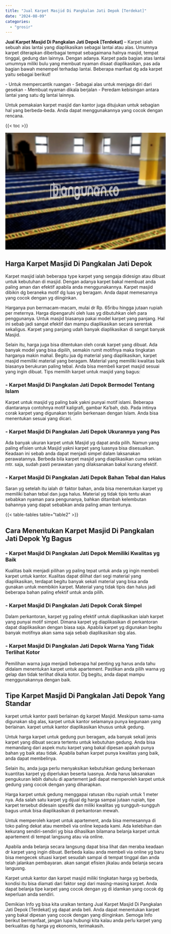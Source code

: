 ```yaml
---
title: "Jual Karpet Masjid Di Pangkalan Jati Depok [Terdekat]"
date: "2024-08-09"
categories: 
  - "grosir"
---
```


**Jual Karpet Masjid Di Pangkalan Jati Depok \[Terdekat\]** – Karpet ialah sebuah alas lantai yang diaplikasikan sebagai lantai atau alas. Umumnya karpet diterapkan diberbagai tempat sebagaimana halnya masjid, tempat tinggal, gedung dan lainnya. Dengan adanya. Karpet pada bagian atas lantai umumnya miliki bulu yang membuat nyaman disaat diaplikasikan, pas ada bagian bawah menempel terhadap lantai. Beberapa manfaat dg ada karpet yaitu sebagai berikut!

\- Untuk mempercantik ruangan - Sebagai alas untuk menjaga diri dari gesekan - Membuat nyaman dikala berjalan - Peredam kebisingan antara lantai yang satu dg lantai lainnya.

Untuk pemakaian karpet masjid dan kantor juga ditujukan untuk sebagian hal yang berbeda-beda. Anda dapat menggunakannya yang cocok dengan rencana.

{{< toc >}}

![Jual Karpet Masjid Di Pangkalan Jati Depok [Terdekat]](/images/grosir-karpet-murah-33.png)

## Harga Karpet Masjid Di Pangkalan Jati Depok

Karpet masjid ialah beberapa type karpet yang sengaja didesign atau dibuat untuk kebutuhan di masjid. Dengan adanya karpet bakal membuat anda paling aman dan efektif apabila anda menggunakannya. Karpet masjid dibikin dg beraneka motif dg luas yg beragam. Anda dapat memesannya yang cocok dengan yg diinginkan.

Harganya pun bermacam-macam, mulai dr Rp. 65ribu hingga jutaan rupiah per meternya. Harga dipengaruhi oleh luas yg dibutuhkan oleh para penggunanya. Untuk masjid biasanya pakai model karpet yang panjang. Hal ini sebab jadi sangat efektif dan mampu diaplikasikan secara serentak sekaligus. Karpet yang panjang udah banyak diaplikasikan di sangat banyak Masjid.

Selain itu, harga juga bisa ditentukan oleh corak karpet yang dibuat. Ada banyak model yang bisa dipilih, semakin rumit motifnya maka tingkatan harganya makin mahal. Begitu jua dg material yang diaplikasikan, karpet masjid memiliki material yang beragam. Material yang memiliki kwalitas baik biasanya berukuran paling tebal. Anda bisa membeli karpet masjid sesuai yang ingin dibuat. Tips memilih karpet untuk masjid yang bagus:

### \- Karpet Masjid Di Pangkalan Jati Depok Bermodel Tentang Islam

Karpet untuk masjid yg paling baik yakni punyai motif islami. Beberapa diantaranya contohnya motif kaligrafi, gambar Ka’bah, dsb. Pada intinya corak karpet yang digunakan terjalin berkenaan dengan Islam. Anda bisa menentukan sesuai yang dicari.

### \- Karpet Masjid Di Pangkalan Jati Depok Ukurannya yang Pas

Ada banyak ukuran karpet untuk Masjid yg dapat anda pilih. Namun yang paling efisien untuk Masjid yakni karpet yang luasnya bisa disesuaikan. Keadaan ini sebab anda dapat menjadi simpel dalam laksanakan perawatannya. Berbeda bila karpet masjid yang diaplikasikan cuma sekian mtr. saja, sudah pasti perawatan yang dilaksanakan bakal kurang efektif.

### \- Karpet Masjid Di Pangkalan Jati Depok Bahan Tebal dan Halus

Saran yg setelah itu ialah dr faktor bahan, anda bisa menentukan karpet yg memiliki bahan tebal dan juga halus. Material yg tidak tipis tentu akan sebabkan nyaman para pengunanya, bahkan ditambah kelembutan bahannya yang dapat sebabkan anda paling aman tentunya.

{{< table-tables table="table2" >}}

## Cara Menentukan Karpet Masjid Di Pangkalan Jati Depok Yg Bagus

### \- Karpet Masjid Di Pangkalan Jati Depok Memiliki Kwalitas yg Baik

Kualitas baik menjadi pilihan yg paling tepat untuk anda yg ingin membeli karpet untuk kantor. Kualitas dapat dilihat dari segi material yang diaplikasikan, terdapat begitu banyak sekali material yang bisa anda gunakan untuk membikin karpet. Material yang tidak tipis dan halus jadi beberapa bahan paling efektif untuk anda pilih.

### \- Karpet Masjid Di Pangkalan Jati Depok Corak Simpel

Dalam perkantoran, karpet yg paling efektif untuk diaplikasikan ialah karpet yang punyai motif simpel. Dimana karpet yg diaplikasikan di perkantoran dapat diaplikasikan dengan biasa saja. Apabila karpet yg digunakan begitu banyak motifnya akan sama saja sebab diaplikasikan sbg alas.

### \- Karpet Masjid Di Pangkalan Jati Depok Warna Yang Tidak Terlihat Kotor

Pemilihan warna juga menjadi beberapa hal penting yg harus anda tahu didalam menentukan karpet untuk apartement. Pastikan anda pilih warna yg gelap dan tidak terlihat dikala kotor. Dg begitu, anda dapat mampu menggunakannya dengan baik.

## Tipe Karpet Masjid Di Pangkalan Jati Depok Yang Standar

karpet untuk kantor pasti berlainan dg karpet Masjid. Meskipun sama-sama digunakan sbg alas, karpet untuk kantor selamanya punya kegunaan yang berlainan. karpet untuk kantor diaplikasikan khusus untuk gedung.

Untuk harga karpet untuk gedung pun beragam, ada banyak sekali jenis karpet yang dibuat secara tertentu untuk kebutuhan gedung. Anda bisa memandang dari aspek mutu karpet yang bakal dipesan apakah punya bahan yg baik atau tidak. Apabila bahan karpet punya kwalitas yang baik, anda dapat membelinya.

Selain itu, anda juga perlu menyaksikan kebutuhkan gedung berkenaan kuantitas karpet yg diperlukan beserta luasnya. Anda harus laksanakan pengukuran lebih dahulu di apartement jadi dapat memperoleh karpet untuk gedung yang cocok dengan yang diharapkan.

Harga karpet untuk gedung menggapai ratusan ribu rupiah untuk 1 meter nya. Ada salah satu karpet yg dijual dg harga sampai jutaan rupiah, tipe karpet tersebut didesain spesifik dan miliki kwalitas yg sungguh-sungguh bagus untuk bisa diaplikasikan di perkantoran mewah.

Untuk memperoleh karpet untuk apartement, anda bisa memesannya di toko paling dekat atau membeli via online kepada kami. Ada kelebihan dan kekurang sendiri-sendiri yg bisa dihasilkan bilamana belanja karpet untuk apartement di tempat langsung atau via online.

Apabila anda belanja secara langsung dapat bisa lihat dan meraba keadaan dr karpet yang ingin dibuat. Berbeda kalau anda membeli via online yg baru bisa mengecek situasi karpet sesudah sampai di tempat tinggal dan anda telah jalankan pembayaran. akan sangat efisien jikalau anda belanja secara langusng.

Karpet untuk kantor dan karpet masjid miliki tingkatan harga yg berbeda, kondisi itu bisa diamati dari faktor segi dari masing-masing karpet. Anda dapat belanja tipe karpet yang cocok dengan yg di idamkan yang cocok dg keperluan anda sendiri.

Demikian Info yg bisa kita uraikan tentang Jual Karpet Masjid Di Pangkalan Jati Depok \[Terdekat\] yg dapat anda beli. Anda dapat menentukan karpet yang bakal dipesan yang cocok dengan yang diinginkan. Semoga Info berikut bermanfaat, jangan lupa hubungi kita kalau anda perlu karpet yang berkualitas dg harga yg ekonomis, terimakasih.
